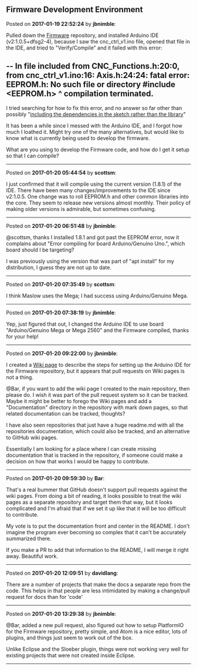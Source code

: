 ## Firmware Development Environment
Posted on **2017-01-19 22:52:24** by **jbnimble**:

Pulled down the [Firmware](https://github.com/MaslowCNC/Firmware) repository, and installed Arduino IDE (v2:1.0.5+dfsg2-4), because I saw the cnc_ctrl_v1.ino file, opened that file in the IDE, and tried to "Verify/Compile" and it failed with this error:

--
In file included from CNC_Functions.h:20:0,
                 from cnc_ctrl_v1.ino:16:
Axis.h:24:24: fatal error: EEPROM.h: No such file or directory
     #include <EEPROM.h>
                        ^
compilation terminated.
--
I tried searching for how to fix this error, and no answer so far other than possibly "[including the dependencies in the sketch rather than the library](http://forum.arduino.cc/index.php/topic,46552.0.html)"

It has been a while since I messed with the Arduino IDE, and I forgot how much I loathed it. Might try one of the many alternatives, but would like to know what is currently being used to develop the firmware.

What are you using to develop the Firmware code, and how do I get it setup so that I can compile?

---

Posted on **2017-01-20 05:44:54** by **scottsm**:

I just confirmed that it will compile using the current version (1.8.1) of the IDE. There have been many changes/improvements to the IDE since v2:1.0.5. One change was to roll EEPROM.h and other common libraries into the core. They seem to release new versions almost monthly. Their policy of making older versions is admirable, but sometimes confusing.

---

Posted on **2017-01-20 06:51:48** by **jbnimble**:

@scottsm, thanks I installed 1.8.1 and got past the EEPROM error, now it complains about "Error compiling for board Arduino/Genuino Uno.", which board should I be targeting?

I was previously using the version that was part of "apt install" for my distribution, I guess they are not up to date.

---

Posted on **2017-01-20 07:35:49** by **scottsm**:

I think Maslow uses the Mega; I had success using Arduino/Genuino Mega.

---

Posted on **2017-01-20 07:38:19** by **jbnimble**:

Yep, just figured that out, I changed the Arduino IDE to use board "Arduino/Genuino Mega or Mega 2560" and the Firmware compiled, thanks for your help!

---

Posted on **2017-01-20 09:22:00** by **jbnimble**:

I created a [Wiki page](https://github.com/jbnimble/Firmware/wiki/Development-Environment) to describe the steps for setting up the Arduino IDE for the Firmware repository, but it appears that pull requests on Wiki pages is not a thing.

@Bar, if you want to add the wiki page I created to the main repository, then please do. I wish it was part of the pull request system so it can be tracked. Maybe it might be better to forego the Wiki pages and add a "Documentation" directory in the repository with mark down pages, so that related documentation can be tracked, thoughts?

I have also seen repositories that just have a huge readme.md with all the repositories documentation, which could also be tracked, and an alternative to GitHub wiki pages.

Essentially I am looking for a place where I can create missing documentation that is tracked in the repository, if someone could make a decision on how that works I would be happy to contribute.

---

Posted on **2017-01-20 09:59:30** by **Bar**:

That's a real bummer that GitHub doesn't support pull requests against the wiki pages. From doing a bit of reading, it looks possible to treat the wiki pages as a separate repository and target them that way, but it looks complicated and I'm afraid that if we set it up like that it will be too difficult to contribute. 

My vote is to put the documentation front and center in the README. I don't imagine the program ever becoming so complex that it can't be accurately summarized there. 

If you make a PR to add that information to the README, I will merge it right away. Beautiful work.

---

Posted on **2017-01-20 12:09:51** by **davidlang**:

There are a number of projects that make the docs a separate repo from the code. This helps in that people are less intimidated by making a change/pull request for docs than for 'code'

---

Posted on **2017-01-20 13:29:38** by **jbnimble**:

@Bar, added a new pull request, also figured out how to setup PlatformIO for the Firmware repository, pretty simple, and Atom is a nice editor, lots of plugins, and things just seem to work out of the box. 

Unlike Eclipse and the Sloeber plugin, things were not working very well for existing projects that were not created inside Eclipse.

---

